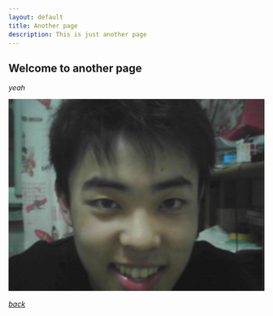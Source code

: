 ```yaml
---
layout: default
title: Another page
description: This is just another page
---
```


## Welcome to another page

_yeah_
<center>
<img src='img/ww.jpg'>
</center>

[*back*](./)

